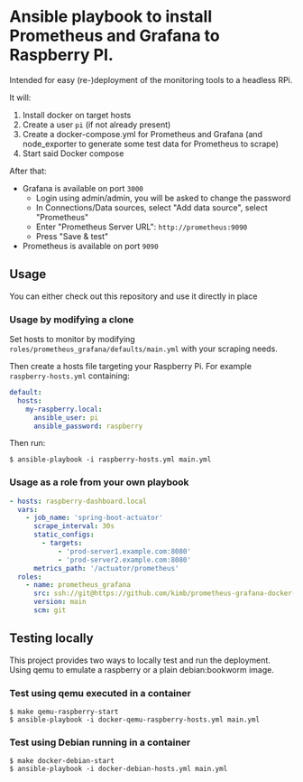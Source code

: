 # Ansible playbook to install Prometheus and Grafana to Raspberry PI.

Intended for easy (re-)deployment of the monitoring tools to a headless RPi.

It will:

1. Install docker on target hosts
2. Create a user `pi` (if not already present)
3. Create a docker-compose.yml for Prometheus and Grafana (and node_exporter to
   generate some test data for Prometheus to scrape)
4. Start said Docker compose

After that:

* Grafana is available on port `3000`
  * Login using admin/admin, you will be asked to change the password
  * In Connections/Data sources, select "Add data source", select "Prometheus"
  * Enter "Prometheus Server URL": `http://prometheus:9090`
  * Press "Save & test"
* Prometheus is available on port `9090`

## Usage

You can either check out this repository and use it directly in place

### Usage by modifying a clone

Set hosts to monitor by modifying `roles/prometheus_grafana/defaults/main.yml`
with your scraping needs.

Then create a hosts file targeting your Raspberry Pi. For example
`raspberry-hosts.yml` containing:

```yaml
default:
  hosts:
    my-raspberry.local:
      ansible_user: pi
      ansible_password: raspberry
```

Then run:

```shell
$ ansible-playbook -i raspberry-hosts.yml main.yml
```

### Usage as a role from your own playbook

```yaml
- hosts: raspberry-dashboard.local
  vars:
    - job_name: 'spring-boot-actuator'
      scrape_interval: 30s
      static_configs:
        - targets:
            - 'prod-server1.example.com:8080'
            - 'prod-server2.example.com:8080'
      metrics_path: '/actuator/prometheus'
  roles:
    - name: prometheus_grafana
      src: ssh://git@https://github.com/kimb/prometheus-grafana-docker-rpi.git
      version: main
      scm: git
```

## Testing locally

This project provides two ways to locally test and run the deployment.
Using qemu to emulate a raspberry or a plain debian:bookworm image.

### Test using qemu executed in a container

```shell
$ make qemu-raspberry-start
$ ansible-playbook -i docker-qemu-raspberry-hosts.yml main.yml
```

### Test using Debian running in a container

```shell
$ make docker-debian-start
$ ansible-playbook -i docker-debian-hosts.yml main.yml
```
